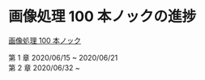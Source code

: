 # 画像処理 100 本ノックの進捗

[画像処理 100 本ノック](https://github.com/yoyoyo-yo/Gasyori100knock)

第 1 章 2020/06/15 ~ 2020/06/21\
第 2 章 2020/06/32 ~
